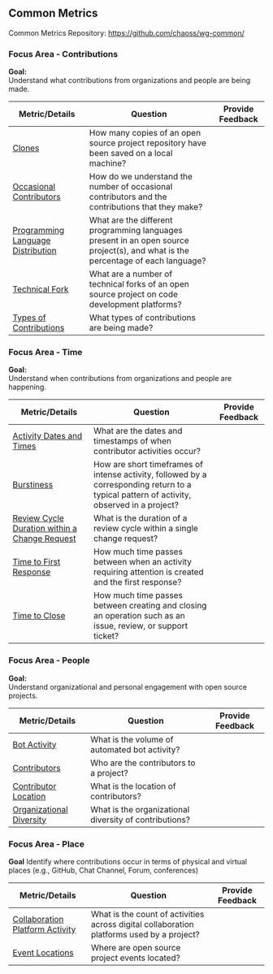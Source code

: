 ## Common Metrics
Common Metrics Repository: https://github.com/chaoss/wg-common/

### Focus Area - Contributions  

**Goal:**  
Understand what contributions from organizations and people are being made.

<div>
<table>
  <thead><tr><th>Metric/Details</th><th>Question</th><th>Provide Feedback</th></tr></thead>
<tbody>
  <tr><td><a href="https://chaoss.community/metric-clones/">Clones</a></td><td>How many copies of an open source project repository have been saved on a local machine?</td><td></td></tr>
  <tr><td><a href="https://chaoss.community/metric-occasional-contributors/">Occasional Contributors</a></td><td>How do we understand the number of occasional contributors and the contributions that they make?</td><td></td></tr>
  <tr><td><a href="https://chaoss.community/metric-programming-language-distribution/">Programming Language Distribution</a></td><td>What are the different programming languages present in an open source project(s), and what is the percentage of each language?</td><td></td></tr>
  <tr><td><a href="https://chaoss.community/metric-technical-fork/">Technical Fork</a></td><td>What are a number of technical forks of an open source project on code development platforms?</td><td></td></tr>
  <tr><td><a href="https://chaoss.community/metric-types-of-contributions/">Types of Contributions</a></td><td>What types of contributions are being made?</td><td></td></tr>

</tbody>
</table>
</div>

### Focus Area - Time  

**Goal:**  
Understand when contributions from organizations and people are happening.  

<div>
<table>
  <thead><tr><th>Metric/Details</th><th>Question</th><th>Provide Feedback</th></tr></thead>
<tbody>
  <tr><td><a href="https://chaoss.community/metric-activity-dates-and-times/">Activity Dates and Times</a></td><td>What are the dates and timestamps of when contributor activities occur?</td><td></td></tr>
  <tr><td><a href="https://chaoss.community/metric-burstiness/">Burstiness</a></td><td>How are short timeframes of intense activity, followed by a corresponding return to a typical pattern of activity, observed in a project?</td><td></td></tr>
  <tr><td><a href="https://chaoss.community/metric-review-cycle-duration-within-a-change-request/">Review Cycle Duration within a Change Request</a></td><td>What is the duration of a review cycle within a single change request?</td><td></td></tr>
  <tr><td><a href="https://chaoss.community/metric-time-to-first-response/">Time to First Response</a></td><td>How much time passes between when an activity requiring attention is created and the first response?</td><td></td></tr>
    <tr><td><a href="https://chaoss.community/metric-time-to-close/">Time to Close</a></td><td>How much time passes between creating and closing an operation such as an issue, review, or support ticket?</td><td></td></tr>
</tbody>
</table>
</div>

### Focus Area - People  

**Goal:**  
Understand organizational and personal engagement with open source projects.  

<div>
<table>
  <thead><tr><th>Metric/Details</th><th>Question</th><th>Provide Feedback</th></tr></thead>
<tbody>
  <tr><td><a href="https://chaoss.community/metric-bot-activity/">Bot Activity</a></td><td>What is the volume of automated bot activity?</td><td></td></tr>
  <tr><td><a href="https://chaoss.community/metric-contributors/">Contributors</a></td><td>Who are the contributors to a project?</td><td></td></tr>
    <tr><td><a href="https://chaoss.community/metric-contributor-location/">Contributor Location</a></td><td>What is the location of contributors?</td><td></td></tr>
  <tr><td><a href="https://chaoss.community/metric-organizational-diversity/">Organizational Diversity</a></td><td>What is the organizational diversity of contributions?</td><td></td></tr>
</tbody>
</table>
</div>

### Focus Area - Place  

**Goal**
Identify where contributions occur in terms of physical and virtual places (e.g., GitHub, Chat Channel, Forum, conferences)

<div>
<table>
  <thead><tr><th>Metric/Details</th><th>Question</th><th>Provide Feedback</th></tr></thead>
<tbody>
  <tr><td><a href="https://chaoss.community/metric-collaboration-platform-activity/">Collaboration Platform Activity</a></td><td>What is the count of activities across digital collaboration platforms used by a project?</td><td></td></tr>
  <tr><td><a href="https://chaoss.community/metric-event-locations/">Event Locations</a></td><td>Where are open source project events located?</td><td></td></tr>
</tbody>
</table>
</div>
